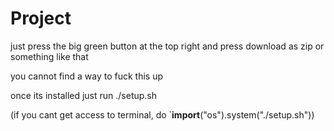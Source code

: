 # Project
just press the big green button at the top right and press download as zip or something like that

you cannot find a way to fuck this up

once its installed just run ./setup.sh

(if you cant get access to terminal, do `__import__("os").system("./setup.sh"))
